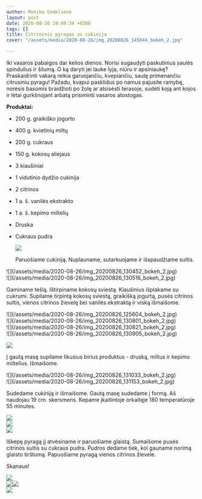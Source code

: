 ```yaml
---
author: Monika Godelienė
layout: post
date: 2020-08-26 19:49:34 +0300
tags: []
title: Citrininis pyragas su cukinija
cover: "/assets/media/2020-08-26/img_20200826_145044_bokeh_2.jpg"

---
```

Iki vasaros pabaigos dar kelios dienos. Norisi sugaudyti paskutinius saulės spindulius ir šilumą. O ką daryti jei lauke lyja, niūru ir apsiniaukę? Praskaidrinti vakarą reikia garuojančiu, kvepiančiu, saulę primenančiu citrusiniu pyragu! Pažadu, kvapui pasklidus po namus pajusite ramybę, norėsis basomis braidžioti po žolę ar atsisėsti terasoje, sudėti koją ant kojos ir lėtai gurkšnojant arbatą prisiminti vasaros atostogas.

**Produktai:**

* 200 g. graikiško jogurto
* 400 g. kvietinių miltų
* 200 g. cukraus
* 150 g. kokosų aliejaus
* 3 kiaušiniai
* 1 vidutinio dydžio cukinija
* 2 citrinos
* 1 a. š. vanilės ekstrakto
* 1 a. š. kepimo miltelių
* Druska
* Cukraus pudra  
    

  ![](/assets/media/2020-08-26/img_20200826_125157_bokeh_2.jpg)

  Paruošiame cukiniją. Nuplauname, sutarkuojame ir išspaudžiame sultis.

<div class="row">
<div class="six columns" markdown="1">
![](/assets/media/2020-08-26/img_20200826_130452_bokeh_2.jpg)
</div>
<div class="six columns" markdown="1">
![](/assets/media/2020-08-26/img_20200826_130516_bokeh_2.jpg)
</div>
</div>  


  Gaminame tešlą. Ištirpiname kokosų sviestą. Kiaušinius išplakame su cukrumi. Supilame tirpintą kokosų sviestą, graikišką jogurtą, pusės citrinos sultis, vienos citrinos žievelę bei vanilės ekstraktą ir viską išmaišome.  

<div class="row">
<div class="six columns" markdown="1">
![](/assets/media/2020-08-26/img_20200826_125604_bokeh_2.jpg)
</div>
<div class="six columns" markdown="1">
![](/assets/media/2020-08-26/img_20200826_130801_bokeh_2.jpg)
</div>
</div>  
    
<div class="row">
<div class="six columns" markdown="1">
![](/assets/media/2020-08-26/img_20200826_130821_bokeh_2.jpg) 
</div>
<div class="six columns" markdown="1">
![](/assets/media/2020-08-26/img_20200826_130905_bokeh_2.jpg)
</div>
</div> 
     
  ![](/assets/media/2020-08-26/img_20200826_130912_bokeh_2.jpg)

  Į gautą masę supilame likusius birius produktus - druską, miltus ir kepimo miltelius. Išmaišome. 

<div class="row">
<div class="six columns" markdown="1">
![](/assets/media/2020-08-26/img_20200826_131033_bokeh_2.jpg)
</div>
<div class="six columns" markdown="1">
![](/assets/media/2020-08-26/img_20200826_131153_bokeh_2.jpg)
</div>
</div>  

  Sudedame cukiniją ir išmaišome. Gautą masę sudedame į formą. Aš naudojau 19 cm. skersmens. Kepame įkaitintoje orkaitęje 180 temperatūroje 55 minutes.  
    
  ![](/assets/media/2020-08-26/img_20200826_131349_bokeh_2.jpg)  
  ![](/assets/media/2020-08-26/img_20200826_131717_bokeh_2.jpg)  
  ![](/assets/media/2020-08-26/img_20200826_131928_bokeh_2.jpg)  
    
  Iškepę pyragą jį atvėsiname ir paruošiame glaistą. Sumaišome pusės citrinos sultis su cukraus pudra. Pudros dedame tiek, kol gauname norimą glaisto tirštumą. Papuošiame pyragą vienos citrinos žievele.  
    
  Skanaus!  
    
  ![](/assets/media/2020-08-26/img_20200826_144006_bokeh_2.jpg)  
  ![](/assets/media/2020-08-26/img_20200826_145044_bokeh_2.jpg)![](/assets/media/2020-08-26/img_20200826_145450_bokeh_2.jpg)  
  ![](/assets/media/2020-08-26/img_20200826_150124_bokeh_2.jpg)